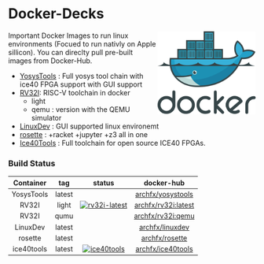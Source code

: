 # Docker-Decks

<img src="https://raw.githubusercontent.com/Archfx/docker-decks/master/images/docker-logo.png" alt="docker" width="200" align="right">
Important Docker Images to run linux environments (Focued to run nativly on Apple sillicon). You can direclty pull pre-built images from Docker-Hub.

<!-- [![dockeri.co](https://dockerico.blankenship.io/image/archfx/yosystools)](https://hub.docker.com/r/archfx/yosystools) -->
* [YosysTools](https://github.com/Archfx/docker-decks/tree/master/YosysTools) : Full yosys tool chain with ice40 FPGA support with GUI support
* [RV32I](https://github.com/Archfx/docker-decks/tree/master/RV32I): RISC-V toolchain in docker
    - light 
    - qemu : version with the QEMU simulator
* [LinuxDev](https://github.com/Archfx/docker-decks/tree/master/LinuxDev) : GUI supported linux environemt
* [rosette](https://github.com/Archfx/docker-decks/tree/master/rosette) : +racket +jupyter +z3 all in one
* [Ice40Tools](https://github.com/Archfx/docker-decks/tree/master/ice40tools) : Full toolchain for open source ICE40 FPGAs.

### Build Status

| Container  |  tag |  status | docker-hub |
|:-:|:-:|:-:|:-:|
| YosysTools  | latest  |   | [archfx/yosystools](https://hub.docker.com/repository/docker/archfx/yosystools/general) |
|  RV32I      | light   | [![rv32i-latest](https://github.com/Archfx/docker-decks/actions/workflows/docker-image-rv32i.yml/badge.svg)](https://github.com/Archfx/docker-decks/actions/workflows/docker-image-rv32i.yml)  | [archfx/rv32i:latest](https://hub.docker.com/repository/docker/archfx/rv32i/general) |
|  RV32I      |  qumu   |   | [archfx/rv32i:qemu](https://hub.docker.com/repository/docker/archfx/rv32i/general)|
|  LinuxDev | latest  |   | [archfx/linuxdev](https://hub.docker.com/repository/docker/archfx/rv32i/general) |
|  rosette | latest  |   | [archfx/rosette](https://hub.docker.com/repository/docker/archfx/rv32i/general) |
|  ice40tools | latest  | [![ice40tools](https://github.com/Archfx/docker-decks/actions/workflows/docker-image-ice40tools.yml/badge.svg)](https://github.com/Archfx/docker-decks/actions/workflows/docker-image-ice40tools.yml)  | [archfx/ice40tools](https://hub.docker.com/repository/docker/archfx/ice40tools/general) |


